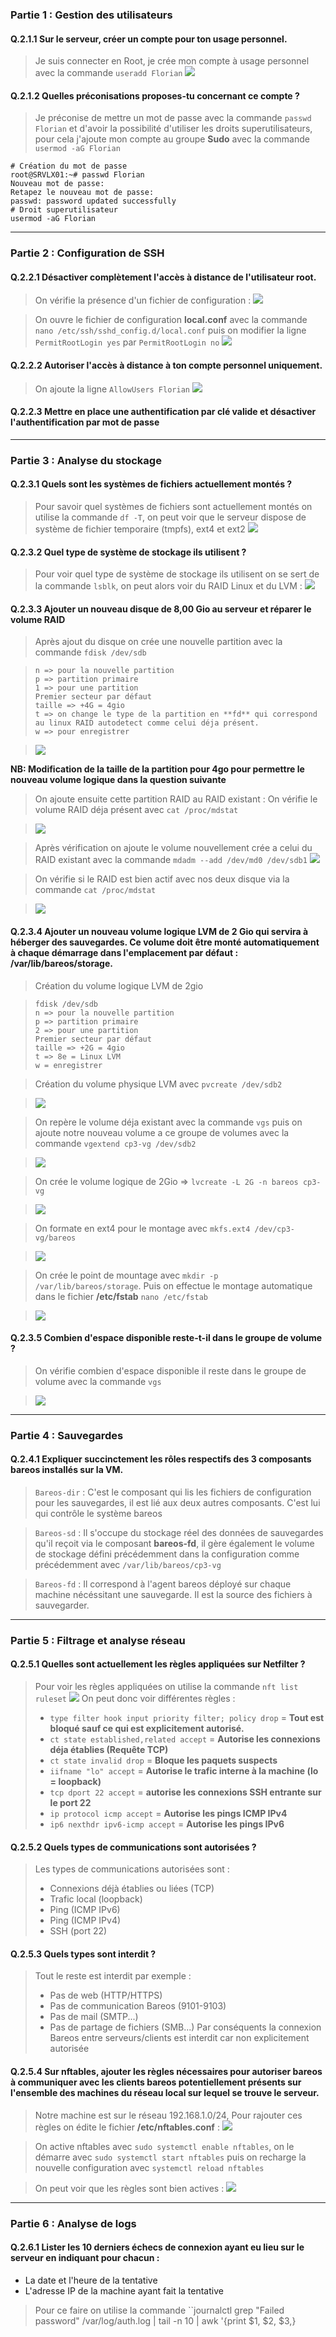### Partie 1 : Gestion des utilisateurs


#### Q.2.1.1 Sur le serveur, créer un compte pour ton usage personnel.
> Je suis connecter en Root, je crée mon compte à usage personnel avec la commande ``useradd Florian``
> ![](/Ressources/Checkpoint3_Exercice2/Create_User.png)


#### Q.2.1.2 Quelles préconisations proposes-tu concernant ce compte ?
> Je préconise de mettre un mot de passe avec la commande ``passwd Florian`` et d'avoir la possibilité d'utiliser les droits superutilisateurs, pour cela j'ajoute mon compte au groupe **Sudo** avec la commande ``usermod -aG Florian``
```
# Création du mot de passe
root@SRVLX01:~# passwd Florian
Nouveau mot de passe:
Retapez le nouveau mot de passe:
passwd: password updated successfully
# Droit superutilisateur
usermod -aG Florian
```

--------

### Partie 2 : Configuration de SSH


#### Q.2.2.1 Désactiver complètement l'accès à distance de l'utilisateur root.
> On vérifie la présence d'un fichier de configuration :
> ![](/Ressources/Checkpoint3_Exercice2/Local_conf_modif.png)

> On ouvre le fichier de configuration **local.conf** avec la commande ``nano /etc/ssh/sshd_config.d/local.conf`` puis on modifier la ligne ``PermitRootLogin yes`` par ``PermitRootLogin no`` 
> ![](/Ressources/Checkpoint3_Exercice2/Local_conf_modif.png)

#### Q.2.2.2 Autoriser l'accès à distance à ton compte personnel uniquement.
> On ajoute la ligne ``AllowUsers Florian``
> ![](/Ressources/Checkpoint3_Exercice2/AllowUsers.png)

#### Q.2.2.3 Mettre en place une authentification par clé valide et désactiver l'authentification par mot de passe

---------

### Partie 3 : Analyse du stockage

#### Q.2.3.1 Quels sont les systèmes de fichiers actuellement montés ?
> Pour savoir quel systèmes de fichiers sont actuellement montés on utilise la commande ``df -T``, on peut voir que le serveur dispose de système de fichier temporaire (tmpfs), ext4 et ext2
> ![](/Ressources/Checkpoint3_Exercice2/Systeme_fichier.png)

#### Q.2.3.2 Quel type de système de stockage ils utilisent ?
> Pour voir quel type de système de stockage ils utilisent on se sert de la commande ``lsblk``, on peut alors voir du RAID Linux et du LVM :
> ![](/Ressources/Checkpoint3_Exercice2/Systeme_stockage.png)

#### Q.2.3.3 Ajouter un nouveau disque de 8,00 Gio au serveur et réparer le volume RAID
> Après ajout du disque on crée une nouvelle partition avec la commande ``fdisk /dev/sdb``


> ```
> n => pour la nouvelle partition
> p => partition primaire
> 1 => pour une partition
> Premier secteur par défaut
> taille => +4G = 4gio
> t => on change le type de la partition en **fd** qui correspond au linux RAID autodetect comme celui déja présent.
> w => pour enregistrer


> ![](/Ressources/Checkpoint3_Exercice2/Ajout_partition.png)


**NB: Modification de la taille de la partition pour 4go pour permettre le nouveau volume logique dans la question suivante**


> On ajoute ensuite cette partition RAID au RAID existant :
> On vérifie le volume RAID déja présent avec ``cat /proc/mdstat``


> ![](/Ressources/Checkpoint3_Exercice2/Vérification_Raid.png)



> Après vérification on ajoute le volume nouvellement crée a celui du RAID existant avec la commande ``mdadm --add /dev/md0 /dev/sdb1``
> ![](/Ressources/Checkpoint3_Exercice2/RaidToRaid.png)


> On vérifie si le RAID est bien actif avec nos deux disque via la commande ``cat /proc/mdstat``


> ![](/Ressources/Checkpoint3_Exercice2/RaidOn.png)


#### Q.2.3.4 Ajouter un nouveau volume logique LVM de 2 Gio qui servira à héberger des sauvegardes. Ce volume doit être monté automatiquement à chaque démarrage dans l'emplacement par défaut : /var/lib/bareos/storage.
> Création du volume logique LVM de 2gio


> ```
> fdisk /dev/sdb
> n => pour la nouvelle partition
> p => partition primaire
> 2 => pour une partition
> Premier secteur par défaut
> taille => +2G = 4gio
> t => 8e = Linux LVM
> w = enregistrer
> ```


> Création du volume physique LVM avec ``pvcreate /dev/sdb2``


> ![](/Ressources/Checkpoint3_Exercice2/LVM_Create.png)


> On repère le volume déja existant avec la commande ``vgs`` puis on ajoute notre nouveau volume a ce groupe de volumes avec la commande ``vgextend cp3-vg /dev/sdb2``


> ![](/Ressources/Checkpoint3_Exercice2/Group_Volume.png)


> On crée le volume logique de 2Gio => ``lvcreate -L 2G -n bareos cp3-vg``


> ![](/Ressources/Checkpoint3_Exercice2/Volume_Bareos.png)


> On formate en ext4 pour le montage avec ``mkfs.ext4 /dev/cp3-vg/bareos``


> ![](/Ressources/Checkpoint3_Exercice2/Formatage_ext4.png)


> On crée le point de mountage avec ``mkdir -p /var/lib/bareos/storage``. Puis on effectue le montage automatique dans le fichier **/etc/fstab** 
``nano /etc/fstab``


> ![](/Ressources/Checkpoint3_Exercice2/Modification_fstab.png)


#### Q.2.3.5 Combien d'espace disponible reste-t-il dans le groupe de volume ?


> On vérifie combien d'espace disponible il reste dans le groupe de volume avec la commande ``vgs``


> ![](/Ressources/Checkpoint3_Exercice2/Volume_restant.png)

------


### Partie 4 : Sauvegardes

#### Q.2.4.1 Expliquer succinctement les rôles respectifs des 3 composants bareos installés sur la VM.
> ``Bareos-dir`` : C'est le composant qui lis les fichiers de configuration pour les sauvegardes, il est lié aux deux autres composants. C'est lui qui contrôle le système bareos


> ``Bareos-sd`` : Il s'occupe du stockage réel des données de sauvegardes qu'il reçoit via le composant **bareos-fd**, il gère également le volume de stockage défini précédemment dans la configuration comme précédemment avec ``/var/lib/bareos/cp3-vg``


> ``Bareos-fd`` : Il correspond à l'agent bareos déployé sur chaque machine nécéssitant une sauvegarde. Il est la source des fichiers à sauvegarder.


------


### Partie 5 : Filtrage et analyse réseau

#### Q.2.5.1 Quelles sont actuellement les règles appliquées sur Netfilter ?

> Pour voir les règles appliquées on utilise la commande ``nft list ruleset``
> ![](/Ressources/Checkpoint3_Exercice2/Netfilter_list.png)
> On peut donc voir différentes règles :
> - ``type filter hook input priority filter; policy drop`` = **Tout est bloqué sauf ce qui est explicitement autorisé.**
> - ``ct state established,related accept`` = **Autorise les connexions déja établies (Requête TCP)**
> - ``ct state invalid drop`` = **Bloque les paquets suspects**
> - ``iifname "lo" accept`` = **Autorise le trafic interne à la machine (lo = loopback)**
> - ``tcp dport 22 accept`` = **autorise les connexions SSH entrante sur le port 22**
> - ``ip protocol icmp accept`` = **Autorise les pings ICMP IPv4**
> - ``ip6 nexthdr ipv6-icmp accept`` = **Autorise les pings IPv6**

#### Q.2.5.2 Quels types de communications sont autorisées ?
> Les types de communications autorisées sont :
> - Connexions déjà établies ou liées (TCP)
> - Trafic local (loopback)
> - Ping (ICMP IPv6)
> - Ping (ICMP IPv4)
> - SSH (port 22)
#### Q.2.5.3 Quels types sont interdit ?

> Tout le reste est interdit par exemple :
> - Pas de web (HTTP/HTTPS)
> - Pas de communication Bareos (9101-9103)
> - Pas de mail (SMTP...)
> - Pas de partage de fichiers (SMB...)
> Par conséquents la connexion Bareos entre serveurs/clients est interdit car non explicitement autorisée



#### Q.2.5.4 Sur nftables, ajouter les règles nécessaires pour autoriser bareos à communiquer avec les clients bareos potentiellement présents sur l'ensemble des machines du réseau local sur lequel se trouve le serveur.

> Notre machine est sur le réseau 192.168.1.0/24, Pour rajouter ces règles on édite le fichier **/etc/nftables.conf** :
> ![](/Ressources/Checkpoint3_Exercice2/Edit_nftables.conf.png)


> On active nftables avec ``sudo systemctl enable nftables``, on le démarre avec ``sudo systemctl start nftables`` puis on recharge la nouvelle configuration avec ``systemctl reload nftables`` 


> On peut voir que les règles sont bien actives :
> ![](/Ressources/Checkpoint3_Exercice2/Règles_Bareos.png)

------


### Partie 6 : Analyse de logs

#### Q.2.6.1 Lister les 10 derniers échecs de connexion ayant eu lieu sur le serveur en indiquant pour chacun :
- La date et l'heure de la tentative
- L'adresse IP de la machine ayant fait la tentative

> Pour ce faire on utilise la commande ``journalctl grep "Failed password" /var/log/auth.log | tail -n 10 | awk '{print $1, $2, $3,}
